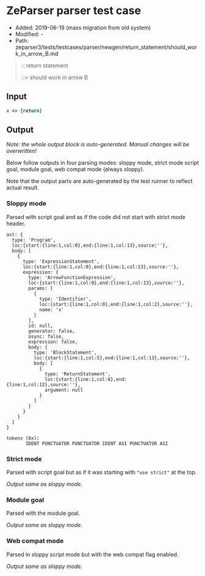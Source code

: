 # ZeParser parser test case

- Added: 2019-06-19 (mass migration from old system)
- Modified: -
- Path: zeparser3/tests/testcases/parser/newgen/return_statement/should_work_in_arrow_B.md

> :: return statement
>
> ::> should work in arrow B

## Input

`````js
x => {return}
`````

## Output

_Note: the whole output block is auto-generated. Manual changes will be overwritten!_

Below follow outputs in four parsing modes: sloppy mode, strict mode script goal, module goal, web compat mode (always sloppy).

Note that the output parts are auto-generated by the test runner to reflect actual result.

### Sloppy mode

Parsed with script goal and as if the code did not start with strict mode header.

`````
ast: {
  type: 'Program',
  loc:{start:{line:1,col:0},end:{line:1,col:13},source:''},
  body: [
    {
      type: 'ExpressionStatement',
      loc:{start:{line:1,col:0},end:{line:1,col:13},source:''},
      expression: {
        type: 'ArrowFunctionExpression',
        loc:{start:{line:1,col:0},end:{line:1,col:13},source:''},
        params: [
          {
            type: 'Identifier',
            loc:{start:{line:1,col:0},end:{line:1,col:2},source:''},
            name: 'x'
          }
        ],
        id: null,
        generator: false,
        async: false,
        expression: false,
        body: {
          type: 'BlockStatement',
          loc:{start:{line:1,col:5},end:{line:1,col:13},source:''},
          body: [
            {
              type: 'ReturnStatement',
              loc:{start:{line:1,col:6},end:{line:1,col:12},source:''},
              argument: null
            }
          ]
        }
      }
    }
  ]
}

tokens (8x):
       IDENT PUNCTUATOR PUNCTUATOR IDENT ASI PUNCTUATOR ASI
`````

### Strict mode

Parsed with script goal but as if it was starting with `"use strict"` at the top.

_Output same as sloppy mode._

### Module goal

Parsed with the module goal.

_Output same as sloppy mode._

### Web compat mode

Parsed in sloppy script mode but with the web compat flag enabled.

_Output same as sloppy mode._
